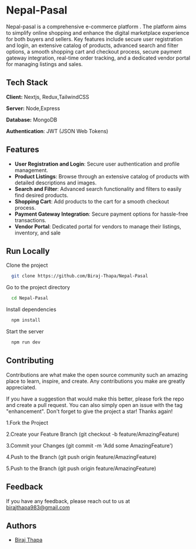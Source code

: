 
# Nepal-Pasal

Nepal-pasal is a comprehensive e-commerce platform . The platform aims to simplify online shopping and enhance the digital marketplace experience for both buyers and sellers. Key features include secure user registration and login, an extensive catalog of products, advanced search and filter options, a smooth shopping cart and checkout process, secure payment gateway integration, real-time order tracking, and a dedicated vendor portal for managing listings and sales. 


## Tech Stack

**Client:** Nextjs, Redux,TailwindCSS

**Server:** Node,Express

**Database:** MongoDB

**Authentication**: JWT (JSON Web Tokens)


## Features

- **User Registration and Login**: Secure user authentication and profile management.
- **Product Listings**: Browse through an extensive catalog of products with detailed descriptions and images.
- **Search and Filter**: Advanced search functionality and filters to easily find desired products.
- **Shopping Cart**: Add products to the cart for a smooth checkout process.
- **Payment Gateway Integration**: Secure payment options for hassle-free transactions.
- **Vendor Portal**: Dedicated portal for vendors to manage their listings, inventory, and sale


## Run Locally

Clone the project

```bash
  git clone https://github.com/Biraj-Thapa/Nepal-Pasal
```

Go to the project directory

```bash
  cd Nepal-Pasal
```

Install dependencies

```bash
  npm install
```

Start the server

```bash
  npm run dev
```


## Contributing

Contributions are what make the open source community such an amazing place to learn, inspire, and create. Any contributions you make are greatly appreciated.

If you have a suggestion that would make this better, please fork the repo and create a pull request. You can also simply open an issue with the tag "enhancement". Don't forget to give the project a star! Thanks again!

1.Fork the Project

2.Create your Feature Branch (git checkout -b feature/AmazingFeature)

3.Commit your Changes (git commit -m 'Add some AmazingFeature')

4.Push to the Branch (git push origin feature/AmazingFeature)

5.Push to the Branch (git push origin feature/AmazingFeature)



## Feedback

If you have any feedback, please reach out to us at birajthapa983@gmail.com


## Authors

- [Biraj Thapa](https://github.com/Biraj-Thapa)

